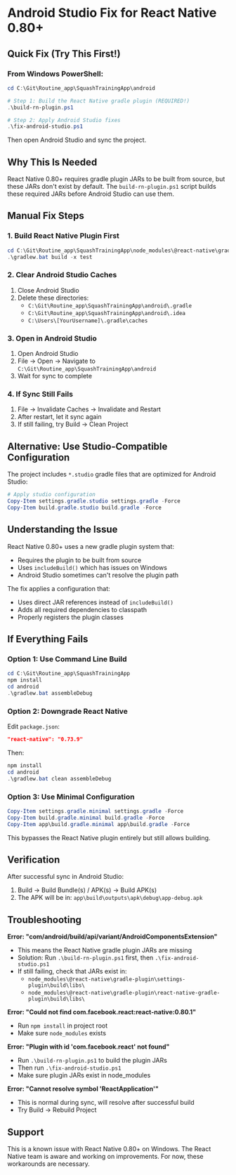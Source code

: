 # Android Studio Fix for React Native 0.80+

## Quick Fix (Try This First!)

### From Windows PowerShell:
```powershell
cd C:\Git\Routine_app\SquashTrainingApp\android

# Step 1: Build the React Native gradle plugin (REQUIRED!)
.\build-rn-plugin.ps1

# Step 2: Apply Android Studio fixes
.\fix-android-studio.ps1
```

Then open Android Studio and sync the project.

## Why This Is Needed

React Native 0.80+ requires gradle plugin JARs to be built from source, but these JARs don't exist by default. The `build-rn-plugin.ps1` script builds these required JARs before Android Studio can use them.

## Manual Fix Steps

### 1. Build React Native Plugin First
```powershell
cd C:\Git\Routine_app\SquashTrainingApp\node_modules\@react-native\gradle-plugin
.\gradlew.bat build -x test
```

### 2. Clear Android Studio Caches
1. Close Android Studio
2. Delete these directories:
   - `C:\Git\Routine_app\SquashTrainingApp\android\.gradle`
   - `C:\Git\Routine_app\SquashTrainingApp\android\.idea`
   - `C:\Users\[YourUsername]\.gradle\caches`

### 3. Open in Android Studio
1. Open Android Studio
2. File → Open → Navigate to `C:\Git\Routine_app\SquashTrainingApp\android`
3. Wait for sync to complete

### 4. If Sync Still Fails
1. File → Invalidate Caches → Invalidate and Restart
2. After restart, let it sync again
3. If still failing, try Build → Clean Project

## Alternative: Use Studio-Compatible Configuration

The project includes `*.studio` gradle files that are optimized for Android Studio:

```powershell
# Apply studio configuration
Copy-Item settings.gradle.studio settings.gradle -Force
Copy-Item build.gradle.studio build.gradle -Force
```

## Understanding the Issue

React Native 0.80+ uses a new gradle plugin system that:
- Requires the plugin to be built from source
- Uses `includeBuild()` which has issues on Windows
- Android Studio sometimes can't resolve the plugin path

The fix applies a configuration that:
- Uses direct JAR references instead of `includeBuild()`
- Adds all required dependencies to classpath
- Properly registers the plugin classes

## If Everything Fails

### Option 1: Use Command Line Build
```powershell
cd C:\Git\Routine_app\SquashTrainingApp
npm install
cd android
.\gradlew.bat assembleDebug
```

### Option 2: Downgrade React Native
Edit `package.json`:
```json
"react-native": "0.73.9"
```

Then:
```powershell
npm install
cd android
.\gradlew.bat clean assembleDebug
```

### Option 3: Use Minimal Configuration
```powershell
Copy-Item settings.gradle.minimal settings.gradle -Force
Copy-Item build.gradle.minimal build.gradle -Force
Copy-Item app\build.gradle.minimal app\build.gradle -Force
```

This bypasses the React Native plugin entirely but still allows building.

## Verification

After successful sync in Android Studio:
1. Build → Build Bundle(s) / APK(s) → Build APK(s)
2. The APK will be in: `app\build\outputs\apk\debug\app-debug.apk`

## Troubleshooting

**Error: "com/android/build/api/variant/AndroidComponentsExtension"**
- This means the React Native gradle plugin JARs are missing
- Solution: Run `.\build-rn-plugin.ps1` first, then `.\fix-android-studio.ps1`
- If still failing, check that JARs exist in:
  - `node_modules\@react-native\gradle-plugin\settings-plugin\build\libs\`
  - `node_modules\@react-native\gradle-plugin\react-native-gradle-plugin\build\libs\`

**Error: "Could not find com.facebook.react:react-native:0.80.1"**
- Run `npm install` in project root
- Make sure `node_modules` exists

**Error: "Plugin with id 'com.facebook.react' not found"**
- Run `.\build-rn-plugin.ps1` to build the plugin JARs
- Then run `.\fix-android-studio.ps1`
- Make sure plugin JARs exist in node_modules

**Error: "Cannot resolve symbol 'ReactApplication'"**
- This is normal during sync, will resolve after successful build
- Try Build → Rebuild Project

## Support

This is a known issue with React Native 0.80+ on Windows. The React Native team is aware and working on improvements. For now, these workarounds are necessary.